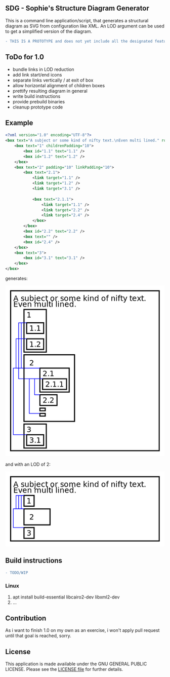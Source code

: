 ## SDG - Sophie's Structure Diagram Generator

This is a command line application/script, that generates a structural diagram as SVG from configuration like XML.
An LOD argument can be used to get a simplified version of the diagram.

```diff
- THIS IS A PROTOTYPE and does not yet include all the designated features!
```

## ToDo for 1.0

- bundle links in LOD reduction
- add link start/end icons
- separate links vertically / at exit of box
- allow horizontal alignment of children boxes
- prettify resulting diagram in general
- write build instructions
- provide prebuild binaries
- cleanup prototype code

## Example

```xml
<?xml version="1.0" encoding="UTF-8"?>
<box text="A subject or some kind of nifty text.\nEven multi lined." rootMargin="10">
    <box text="1" childrenPadding="10">
        <box id="1.1" text="1.1" />
        <box id="1.2" text="1.2" />
    </box>
    <box text="2" padding="10" linkPadding="10">
        <box text="2.1">
            <link target="1.1" />
            <link target="1.2" />
            <link target="3.1" />

            <box text="2.1.1">
                <link target="1.1" />
                <link target="2.2" />
                <link target="2.4" />
            </box>
        </box>
        <box id="2.2" text="2.2" />
        <box text="" />
        <box id="2.4" />
    </box>
    <box text="3">
        <box id="3.1" text="3.1" />
    </box>
</box>

```

generates:

![Example](example/example.svg)

and with an LOD of 2:

![Example](example/example_lod2.svg)

## Build instructions

```diff
- TODO/WIP
```

### Linux

1. apt install build-essential libcairo2-dev libxml2-dev
2. ...

## Contribution

As i want to finish 1.0 on my own as an exercise, i won't apply pull request until that goal is reached, sorry.

## License

This application is made available under the GNU GENERAL PUBLIC LICENSE.
Please see the [LICENSE file](LICENSE) for further details.
